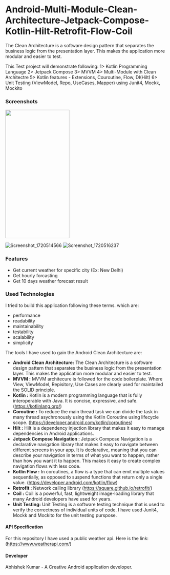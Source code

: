 # Android-Multi-Module-Clean-Architecture-Jetpack-Compose-Kotlin-Hilt-Retrofit-Flow-Coil
The Clean Architecture is a software design pattern that separates the business logic from the presentation layer. This makes the application more modular and easier to test.

This Test project will demonstrate following:
1> Kotlin Programming Language
2> Jetpack Compose
3> MVVM
4> Multi-Module with Clean Architectre
5> Kotlin features - Extensions, Couroutine, Flow, DI(Hilt)
6> Unit Testing (ViewModel, Repo, UseCases, Mapper) using Junit4, Mockk, Mockito

### Screenshots

<img src="https://github.com/logtoabhikr/LBGTest/assets/15189168/ed11d4b4-49b7-4659-a984-6b19b50e01c2.png" width="200" height="400">

![Screenshot_1720514566]() ![Screenshot_1720516237](https://github.com/logtoabhikr/LBGTest/assets/15189168/5d8e312e-7a0b-483e-95c0-52f31c9d1285)



### Features
- Get current weather for specific city (Ex: New Delhi)
- Get hourly forcasting
- Get 10 days weather forecast result

### Used Technologies

I tried to build this application following these terms. which are:

- performance
- readability
- maintainability
- testability
- scalability
- simplicity

The tools I have used to gain the Android Clean Architecture are:

- <b> Android Clean Architecture:</b> The Clean Architecture is a software design pattern that separates the business logic from the presentation layer. This makes the application more modular and easier to test.
- <b> MVVM :</b>  MVVM architecure is followed for the code boilerplate. Where View, ViewModel, Repisitory, Use Cases are clearly used for maintailed the SOLID principle. 
- <b> Kotlin :</b> Kotlin is a modern programming language that is fully interoperable with Java. It is concise, expressive, and safe.  (https://kotlinlang.org/)
- <b> Coroutine :</b> To reduce the main thread task we can divide the task in many thread asychronously using the Kotlin Coroutine using lifecycle scope. (https://developer.android.com/kotlin/coroutines)
- <b> Hilt :</b> Hilt is a dependency injection library that makes it easy to manage dependencies in Android applications.
- <b> Jetpack Compose Navigation : </b> Jetpack Compose Navigation is a declarative navigation library that makes it easy to navigate between different screens in your app. It is declarative, meaning that you can describe your navigation in terms of what you want to happen, rather than how you want it to happen. This makes it easy to create complex navigation flows with less code.
- <b> Kotlin Flow :</b> In coroutines, a flow is a type that can emit multiple values sequentially, as opposed to suspend functions that return only a single value. (https://developer.android.com/kotlin/flow)
- <b> Retrofit :</b> Network calling library (https://square.github.io/retrofit/)
- <b> Coil :</b> Coil is a powerful, fast, lightweight image-loading library that many Android developers have used for years.
- <b> Unit Testing:</b> Unit Testing is a software testing technique that is used to verify the correctness of individual units of code. I have used Junit4, Mockk and Mockito for the unit testing purspose.



#### API Specification
For this repository I have used a public weather api. Here is the link: (https://www.weatherapi.com/)

#### Developer
Abhishek Kumar - A Creative Android application developer.

